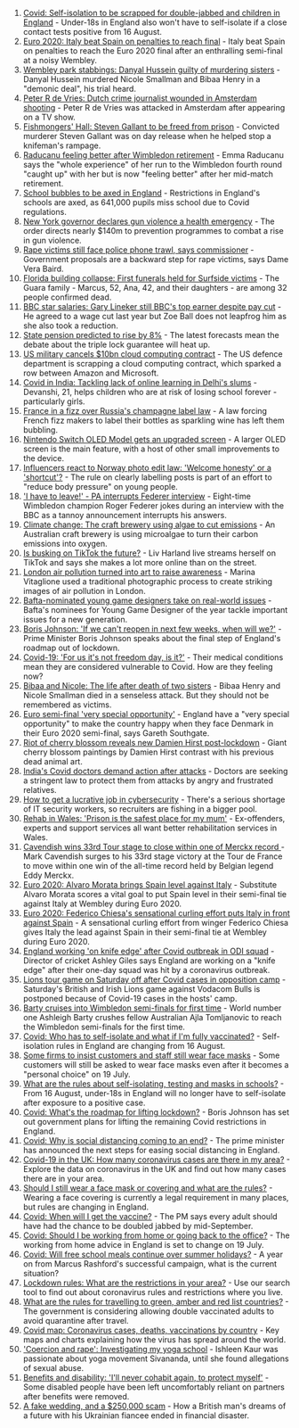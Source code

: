 1. [Covid: Self-isolation to be scrapped for double-jabbed and children in England](https://www.bbc.co.uk/news/uk-57733276) - Under-18s in England also won't have to self-isolate if a close contact tests positive from 16 August.
2. [Euro 2020: Italy beat Spain on penalties to reach final](https://www.bbc.co.uk/sport/football/51198738) - Italy beat Spain on penalties to reach the Euro 2020 final after an enthralling semi-final at a noisy Wembley.
3. [Wembley park stabbings: Danyal Hussein guilty of murdering sisters](https://www.bbc.co.uk/news/uk-england-london-57721663) - Danyal Hussein murdered Nicole Smallman and Bibaa Henry in a "demonic deal", his trial heard.
4. [Peter R de Vries: Dutch crime journalist wounded in Amsterdam shooting](https://www.bbc.co.uk/news/world-europe-57743233) - Peter R de Vries was attacked in Amsterdam after appearing on a TV show.
5. [Fishmongers' Hall: Steven Gallant to be freed from prison](https://www.bbc.co.uk/news/uk-england-london-57742691) - Convicted murderer Steven Gallant was on day release when he helped stop a knifeman's rampage.
6. [Raducanu feeling better after Wimbledon retirement](https://www.bbc.co.uk/sport/tennis/57737252) - Emma Raducanu says the "whole experience" of her run to the Wimbledon fourth round "caught up" with her but is now "feeling better" after her mid-match retirement.
7. [School bubbles to be axed in England](https://www.bbc.co.uk/news/education-57736739) - Restrictions in England's schools are axed, as 641,000 pupils miss school due to Covid regulations.
8. [New York governor declares gun violence a health emergency](https://www.bbc.co.uk/news/world-us-canada-57743694) - The order directs nearly $140m to prevention programmes to combat a rise in gun violence.
9. [Rape victims still face police phone trawl, says commissioner](https://www.bbc.co.uk/news/education-57738550) - Government proposals are a backward step for rape victims, says Dame Vera Baird.
10. [Florida building collapse: First funerals held for Surfside victims](https://www.bbc.co.uk/news/world-us-canada-57742867) - The Guara family - Marcus, 52, Ana, 42, and their daughters - are among 32 people confirmed dead.
11. [BBC star salaries: Gary Lineker still BBC's top earner despite pay cut](https://www.bbc.co.uk/news/entertainment-arts-57722068) - He agreed to a wage cut last year but Zoe Ball does not leapfrog him as she also took a reduction.
12. [State pension predicted to rise by 8%](https://www.bbc.co.uk/news/business-57734805) - The latest forecasts mean the debate about the triple lock guarantee will heat up.
13. [US military cancels $10bn cloud computing contract](https://www.bbc.co.uk/news/business-57739636) - The US defence department is scrapping a cloud computing contract, which sparked a row between Amazon and Microsoft.
14. [Covid in India: Tackling lack of online learning in Delhi's slums](https://www.bbc.co.uk/news/newsbeat-57671944) - Devanshi, 21, helps children who are at risk of losing school forever - particularly girls.
15. [France in a fizz over Russia's champagne label law](https://www.bbc.co.uk/news/world-europe-57733684) - A law forcing French fizz makers to label their bottles as sparkling wine has left them bubbling.
16. [Nintendo Switch OLED Model gets an upgraded screen](https://www.bbc.co.uk/news/technology-57734949) - A larger OLED screen is the main feature, with a host of other small improvements to the device.
17. [Influencers react to Norway photo edit law: 'Welcome honesty' or a 'shortcut'?](https://www.bbc.co.uk/news/newsbeat-57721080) - The rule on clearly labelling posts is part of an effort to "reduce body pressure" on young people.
18. ['I have to leave!' - PA interrupts Federer interview](https://www.bbc.co.uk/sport/av/tennis/57739072) - Eight-time Wimbledon champion Roger Federer jokes during an interview with the BBC as a tannoy announcement interrupts his answers.
19. [Climate change: The craft brewery using algae to cut emissions](https://www.bbc.co.uk/news/world-australia-57675513) - An Australian craft brewery is using microalgae to turn their carbon emissions into oxygen.
20. [Is busking on TikTok the future?](https://www.bbc.co.uk/news/entertainment-arts-57728507) - Liv Harland live streams herself on TikTok and says she makes a lot more online than on the street.
21. [London air pollution turned into art to raise awareness](https://www.bbc.co.uk/news/in-pictures-56986767) - Marina Vitaglione used a traditional photographic process to create striking images of air pollution in London.
22. [Bafta-nominated young game designers take on real-world issues](https://www.bbc.co.uk/news/uk-england-dorset-57688109) - Bafta's nominees for Young Game Designer of the year tackle important issues for a new generation.
23. [Boris Johnson: 'If we can't reopen in next few weeks, when will we?'](https://www.bbc.co.uk/news/uk-57728217) - Prime Minister Boris Johnson speaks about the final step of England's roadmap out of lockdown.
24. [Covid-19: 'For us it's not freedom day, is it?'](https://www.bbc.co.uk/news/uk-57643063) - Their medical conditions mean they are considered vulnerable to Covid. How are they feeling now?
25. [Bibaa and Nicole: The life after death of two sisters](https://www.bbc.co.uk/news/uk-england-london-57679755) - Bibaa Henry and Nicole Smallman died in a senseless attack. But they should not be remembered as victims.
26. [Euro semi-final 'very special opportunity'](https://www.bbc.co.uk/sport/football/57725655) - England have a "very special opportunity" to make the country happy when they face Denmark in their Euro 2020 semi-final, says Gareth Southgate.
27. [Riot of cherry blossom reveals new Damien Hirst post-lockdown](https://www.bbc.co.uk/news/world-europe-57720365) - Giant cherry blossom paintings by Damien Hirst contrast with his previous dead animal art.
28. [India's Covid doctors demand action after attacks](https://www.bbc.co.uk/news/world-asia-india-57648320) - Doctors are seeking a stringent law to protect them from attacks by angry and frustrated relatives.
29. [How to get a lucrative job in cybersecurity](https://www.bbc.co.uk/news/business-57663096) - There's a serious shortage of IT security workers, so recruiters are fishing in a bigger pool.
30. [Rehab in Wales: 'Prison is the safest place for my mum'](https://www.bbc.co.uk/news/uk-wales-57720484) - Ex-offenders, experts and support services all want better rehabilitation services in Wales.
31. [Cavendish wins 33rd Tour stage to close within one of Merckx record ](https://www.bbc.co.uk/sport/cycling/57729678) - Mark Cavendish surges to his 33rd stage victory at the Tour de France to move within one win of the all-time record held by Belgian legend Eddy Merckx.
32. [Euro 2020: Alvaro Morata brings Spain level against Italy](https://www.bbc.co.uk/sport/av/football/57744055) - Substitute Alvaro Morata scores a vital goal to put Spain level in their semi-final tie against Italy at Wembley during Euro 2020.
33. [Euro 2020: Federico Chiesa's sensational curling effort puts Italy in front against Spain](https://www.bbc.co.uk/sport/av/football/57744051) - A sensational curling effort from winger Federico Chiesa gives Italy the lead against Spain in their semi-final tie at Wembley during Euro 2020.
34. [England working 'on knife edge' after Covid outbreak in ODI squad](https://www.bbc.co.uk/sport/cricket/57739919) - Director of cricket Ashley Giles says England are working on a "knife edge" after their one-day squad was hit by a coronavirus outbreak.
35. [Lions tour game on Saturday off after Covid cases in opposition camp](https://www.bbc.co.uk/sport/rugby-union/57741576) - Saturday's British and Irish Lions game against Vodacom Bulls is postponed because of Covid-19 cases in the hosts' camp.
36. [Barty cruises into Wimbledon semi-finals for first time](https://www.bbc.co.uk/sport/tennis/57737313) - World number one Ashleigh Barty crushes fellow Australian Ajla Tomljanovic to reach the Wimbledon semi-finals for the first time.
37. [Covid: Who has to self-isolate and what if I'm fully vaccinated?](https://www.bbc.co.uk/news/explainers-54239922) - Self-isolation rules in England are changing from 16 August.
38. [Some firms to insist customers and staff still wear face masks](https://www.bbc.co.uk/news/business-57677159) - Some customers will still be asked to wear face masks even after it becomes a "personal choice" on 19 July.
39. [What are the rules about self-isolating, testing and masks in schools?](https://www.bbc.co.uk/news/education-51643556) - From 16 August, under-18s in England will no longer have to self-isolate after exposure to a positive case.
40. [Covid: What's the roadmap for lifting lockdown?](https://www.bbc.co.uk/news/explainers-52530518) - Boris Johnson has set out government plans for lifting the remaining Covid restrictions in England.
41. [Covid: Why is social distancing coming to an end?](https://www.bbc.co.uk/news/uk-51506729) - The prime minister has announced the next steps for easing social distancing in England.
42. [Covid-19 in the UK: How many coronavirus cases are there in my area?](https://www.bbc.co.uk/news/uk-51768274) - Explore the data on coronavirus in the UK and find out how many cases there are in your area.
43. [Should I still wear a face mask or covering and what are the rules?](https://www.bbc.co.uk/news/health-51205344) - Wearing a face covering is currently a legal requirement in many places, but rules are changing in England.
44. [Covid: When will I get the vaccine?](https://www.bbc.co.uk/news/health-55045639) - The PM says every adult should have had the chance to be doubled jabbed by mid-September.
45. [Covid: Should I be working from home or going back to the office?](https://www.bbc.co.uk/news/business-52567567) - The working from home advice in England is set to change on 19 July.
46. [Covid: Will free school meals continue over summer holidays?](https://www.bbc.co.uk/news/explainers-53053337) - A year on from Marcus Rashford's successful campaign, what is the current situation?
47. [Lockdown rules: What are the restrictions in your area?](https://www.bbc.co.uk/news/uk-54373904) - Use our search tool to find out about coronavirus rules and restrictions where you live.
48. [What are the rules for travelling to green, amber and red list countries?](https://www.bbc.co.uk/news/explainers-52544307) - The government is considering allowing double vaccinated adults to avoid quarantine after travel.
49. [Covid map: Coronavirus cases, deaths, vaccinations by country](https://www.bbc.co.uk/news/world-51235105) - Key maps and charts explaining how the virus has spread around the world.
50. ['Coercion and rape': Investigating my yoga school](https://www.bbc.co.uk/news/world-asia-india-57400014) - Ishleen Kaur was passionate about yoga movement Sivananda, until she found allegations of sexual abuse.
51. [Benefits and disability: 'I'll never cohabit again, to protect myself'](https://www.bbc.co.uk/news/disability-57482418) - Some disabled people have been left uncomfortably reliant on partners after benefits were removed.
52. [A fake wedding, and a $250,000 scam](https://www.bbc.co.uk/news/world-europe-57358241) - How a British man's dreams of a future with his Ukrainian fiancee ended in financial disaster.
